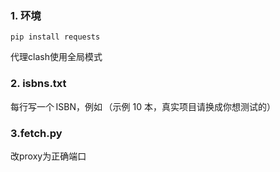 ﻿### 1. 环境
```
pip install requests
```
代理clash使用全局模式
### 2. isbns.txt
每行写一个 ISBN，例如 （示例 10 本，真实项目请换成你想测试的）

### 3.fetch.py
改proxy为正确端口
